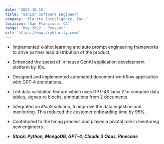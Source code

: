 ```yaml
---
date: '2023-10-15'
title: 'Senior Software Engineer'
company: 'Klarity Intelligence, Inc.'
location: 'San Francisco, CA'
range: 'May 2022 - Present'
url: 'https://www.tryklarity.com/'
---
```


- Implemented k-shot learning and auto prompt engineering frameworks to drive
  partner lead distribution of the product.

- Enhanced the speed of in house GenAI application development platform by 10x.

- Designed and implemented automated document workflow application with GPT-4
  annotations.

- Led data validation feature which uses GPT-4/Llama 2 to compare data tables,
  signature blocks, annotations from 2 documents.

- Integrated an iPaaS solution, to improve the data ingestion and monitoring.
  This reduced the customer onboarding time by 95%.

- Contributed to the hiring process and played a pivotal role in mentoring new
  engineers.

- **_Stack: Python, MongoDB, GPT-4, Claude 3 Opus, Pinecone_**
